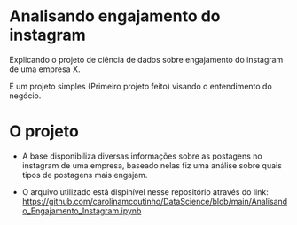# Analisando engajamento do instagram
Explicando o projeto de ciência de dados sobre engajamento do instagram de uma empresa X.

É um projeto simples (Primeiro projeto feito) visando o entendimento do negócio.
# O projeto
- A base disponibiliza diversas informações sobre as postagens no instagram de uma empresa, baseado nelas fiz uma análise sobre quais tipos de postagens mais engajam. 

- O arquivo utilizado está dispinível nesse repositório através do link:
 https://github.com/carolinamcoutinho/DataScience/blob/main/Analisando_Engajamento_Instagram.ipynb

